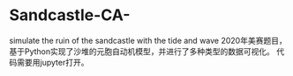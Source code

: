 # Sandcastle-CA-
simulate the ruin of the sandcastle with the tide and wave
2020年美赛题目，基于Python实现了沙堆的元胞自动机模型，并进行了多种类型的数据可视化。
代码需要用jupyter打开。
